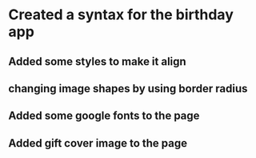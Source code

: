 # Created a syntax for the birthday app

## Added some styles to make it align

## changing image shapes by using border radius

## Added some google fonts to the page

## Added gift cover image to the page
